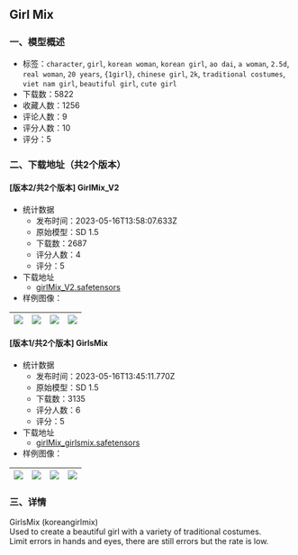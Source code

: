 ## Girl Mix
### 一、模型概述

- 标签：`character`, `girl`, `korean woman`, `korean girl`, `ao dai`, `a woman`, `2.5d`, `real woman`, `20 years`, `{1girl}`, `chinese girl`, `2k`, `traditional costumes`, `viet nam girl`, `beautiful girl`, `cute girl`
- 下载数：5822
- 收藏人数：1256
- 评论人数：9
- 评分人数：10
- 评分：5

### 二、下载地址（共2个版本）

#### [版本2/共2个版本] GirlMix_V2

- 统计数据
  - 发布时间：2023-05-16T13:58:07.633Z
  - 原始模型：SD 1.5
  - 下载数：2687
  - 评分人数：4
  - 评分：5
- 下载地址
  - [girlMix_V2.safetensors](https://civitai.com/api/download/models/72352)
- 样例图像：

| <img src="https://image.civitai.com/xG1nkqKTMzGDvpLrqFT7WA/5e46da89-cc15-469a-abed-09cc26a69f7f/width=450/807896.jpeg" /> | <img src="https://image.civitai.com/xG1nkqKTMzGDvpLrqFT7WA/c3c86012-83cb-4e30-ace2-deae0b9687d5/width=450/807909.jpeg" /> | <img src="https://image.civitai.com/xG1nkqKTMzGDvpLrqFT7WA/c28adbf1-dd88-4f7d-9ea1-64757dd18d19/width=450/807910.jpeg" /> | <img src="https://image.civitai.com/xG1nkqKTMzGDvpLrqFT7WA/ce2b73ae-73e5-4698-a530-7d11022151dd/width=450/807911.jpeg" /> |
| ---- | ---- | ---- | ---- |

#### [版本1/共2个版本] GirlsMix

- 统计数据
  - 发布时间：2023-05-16T13:45:11.770Z
  - 原始模型：SD 1.5
  - 下载数：3135
  - 评分人数：6
  - 评分：5
- 下载地址
  - [girlMix_girlsmix.safetensors](https://civitai.com/api/download/models/30731)
- 样例图像：

| <img src="https://image.civitai.com/xG1nkqKTMzGDvpLrqFT7WA/97cb0cbf-30c1-4e1e-6a03-7d053dcfc700/width=450/349004.jpeg" /> | <img src="https://image.civitai.com/xG1nkqKTMzGDvpLrqFT7WA/0c23af9a-ea95-4289-08a8-e696dd25ae00/width=450/349023.jpeg" /> | <img src="https://image.civitai.com/xG1nkqKTMzGDvpLrqFT7WA/82fccba3-3811-44c1-7314-d8b9d35aac00/width=450/349022.jpeg" /> | <img src="https://image.civitai.com/xG1nkqKTMzGDvpLrqFT7WA/76a9599f-ef17-4f25-19ce-55962e224d00/width=450/349021.jpeg" /> |
| ---- | ---- | ---- | ---- |


### 三、详情
<p>GirlsMix (koreangirlmix)<br />Used to create a beautiful girl with a variety of traditional costumes.<br />Limit errors in hands and eyes, there are still errors but the rate is low.</p>